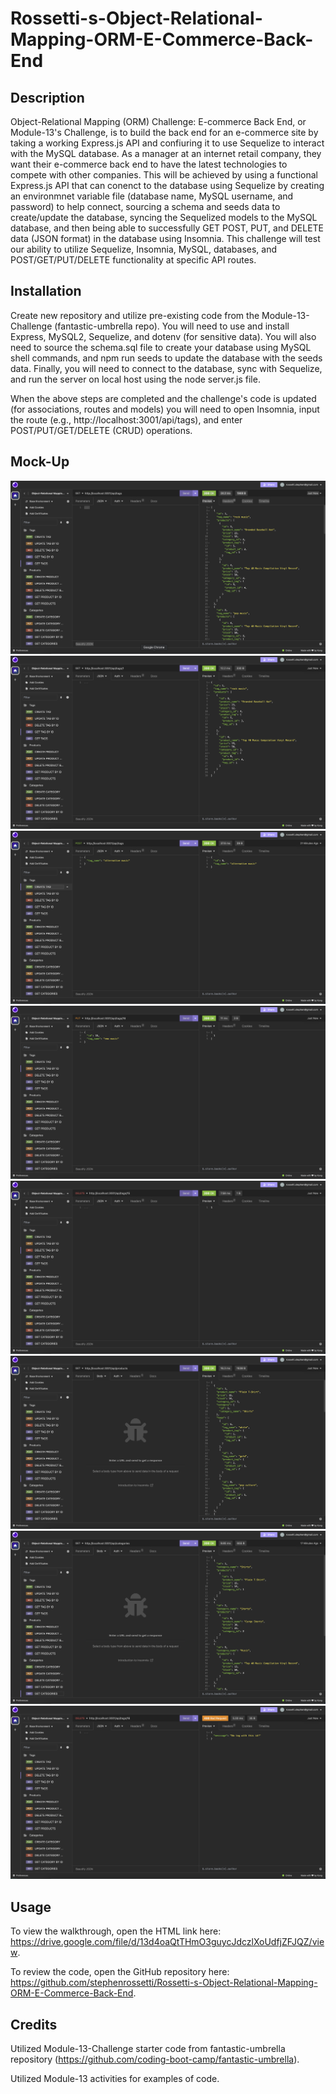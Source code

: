 # Rossetti-s-Object-Relational-Mapping-ORM-E-Commerce-Back-End

## Description

Object-Relational Mapping (ORM) Challenge: E-commerce Back End, or Module-13's Challenge, is to build the back end for an e-commerce site by taking a working Express.js API and confiuring it to use Sequelize to interact with the MySQL database. As a manager at an internet retail company, they want their e-commerce back end to have the latest technologies to compete with other companies. This will be achieved by using a functional Express.js API that can conenct to the database using Sequelize by creating an environmnet variable file (database name, MySQL username, and password) to help connect, sourcing a schema and seeds data to create/update the database, syncing the Sequelized models to the MySQL database, and then being able to successfully GET POST, PUT, and DELETE data (JSON format) in the database using Insomnia. This challenge will test our ability to utilize Sequelize, Insomnia, MySQL, databases, and POST/GET/PUT/DELETE functionality at specific API routes.

## Installation

Create new repository and utilize pre-existing code from the Module-13-Challenge (fantastic-umbrella repo). You will need to use and install Express, MySQL2, Sequelize, and dotenv (for sensitive data). You will also need to source the schema.sql file to create your database using MySQL shell commands, and npm run seeds to update the database with the seeds data. Finally, you will need to connect to the database, sync with Sequelize, and run the server on local host using the node server.js file.

When the above steps are completed and the challenge's code is updated (for associations, routes and models) you will need to open Insomnia, input the route (e.g., http://localhost:3001/api/tags), and enter POST/PUT/GET/DELETE (CRUD) operations.


## Mock-Up

![alt text](https://github.com/stephenrossetti/Rossetti-s-Object-Relational-Mapping-ORM-E-Commerce-Back-End/blob/main/assets/images/Mockup1.png)
![alt text](https://github.com/stephenrossetti/Rossetti-s-Object-Relational-Mapping-ORM-E-Commerce-Back-End/blob/main/assets/images/Mockup2.png)
![alt text](https://github.com/stephenrossetti/Rossetti-s-Object-Relational-Mapping-ORM-E-Commerce-Back-End/blob/main/assets/images/Mockup3.png)
![alt text](https://github.com/stephenrossetti/Rossetti-s-Object-Relational-Mapping-ORM-E-Commerce-Back-End/blob/main/assets/images/Mockup4.png)
![alt text](https://github.com/stephenrossetti/Rossetti-s-Object-Relational-Mapping-ORM-E-Commerce-Back-End/blob/main/assets/images/Mockup5.png)
![alt text](https://github.com/stephenrossetti/Rossetti-s-Object-Relational-Mapping-ORM-E-Commerce-Back-End/blob/main/assets/images/Mockup6.png)
![alt text](https://github.com/stephenrossetti/Rossetti-s-Object-Relational-Mapping-ORM-E-Commerce-Back-End/blob/main/assets/images/Mockup7.png)
![alt text](https://github.com/stephenrossetti/Rossetti-s-Object-Relational-Mapping-ORM-E-Commerce-Back-End/blob/main/assets/images/Mockup8.png)

## Usage

To view the walkthrough, open the HTML link here: https://drive.google.com/file/d/13d4oaQtTHmO3guycJdczlXoUdfjZFJQZ/view.

To review the code, open the GitHub repository here: https://github.com/stephenrossetti/Rossetti-s-Object-Relational-Mapping-ORM-E-Commerce-Back-End.

## Credits

Utilized Module-13-Challenge starter code from fantastic-umbrella repository (https://github.com/coding-boot-camp/fantastic-umbrella). 

Utilized Module-13 activities for examples of code.